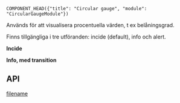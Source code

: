 `COMPONENT_HEAD({"title": "Circular gauge", "module": "CircularGaugeModule"})`



Används för att visualisera procentuella värden, t ex belåningsgrad.

Finns tillgängliga i tre utföranden: incide (default), info och alert.

<b>Incide</b>
<div class="component-example-container" data-example-path="_example-displayer/#/example/circular-gauge/basexempel"></div>

<b>Info, med transition</b>
<div class="component-example-container" data-example-path="_example-displayer/#/example/circular-gauge/theme_info_med_transition"></div>

## API
<div class="component-library-api" data-components="circular-gauge"></div>



[filename](includes/_componentFooter.md ':include')
